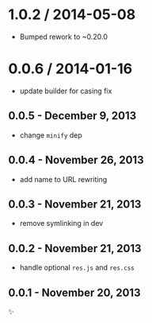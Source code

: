 
1.0.2 / 2014-05-08
==================

 * Bumped rework to ~0.20.0

0.0.6 / 2014-01-16
==================

 * update builder for casing fix

0.0.5 - December 9, 2013
------------------------
* change `minify` dep

0.0.4 - November 26, 2013
-------------------------
* add name to URL rewriting

0.0.3 - November 21, 2013
-------------------------
* remove symlinking in dev

0.0.2 - November 21, 2013
-------------------------
* handle optional `res.js` and `res.css`

0.0.1 - November 20, 2013
-------------------------
:sparkles:
